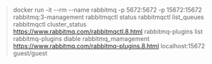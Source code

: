 > docker run -it --rm --name rabbitmq -p 5672:5672 -p 15672:15672 rabbitmq:3-management
> rabbitmqctl status
> rabbitmqctl list_queues
> rabbitmqctl cluster_status
> https://www.rabbitmq.com/rabbitmqctl.8.html
> rabbitmq-plugins list
> rabbitmq-plugins diable rabbitmq_mamagement
> https://www.rabbitmq.com/rabbitmq-plugins.8.html
> localhost:15672 guest/guest
